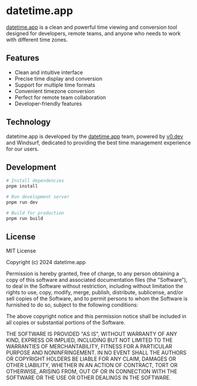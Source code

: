# datetime.app

[datetime.app](https://datetime.app) is a clean and powerful time viewing and conversion tool designed for developers, remote teams, and anyone who needs to work with different time zones.

## Features

- Clean and intuitive interface
- Precise time display and conversion
- Support for multiple time formats
- Convenient timezone conversion
- Perfect for remote team collaboration
- Developer-friendly features

## Technology

datetime.app is developed by the [datetime.app](https://datetime.app) team, powered by [v0.dev](https://v0.dev) and Windsurf, dedicated to providing the best time management experience for our users.

## Development

```bash
# Install dependencies
pnpm install

# Run development server
pnpm run dev

# Build for production
pnpm run build
```

## License

MIT License

Copyright (c) 2024 datetime.app

Permission is hereby granted, free of charge, to any person obtaining a copy
of this software and associated documentation files (the "Software"), to deal
in the Software without restriction, including without limitation the rights
to use, copy, modify, merge, publish, distribute, sublicense, and/or sell
copies of the Software, and to permit persons to whom the Software is
furnished to do so, subject to the following conditions:

The above copyright notice and this permission notice shall be included in all
copies or substantial portions of the Software.

THE SOFTWARE IS PROVIDED "AS IS", WITHOUT WARRANTY OF ANY KIND, EXPRESS OR
IMPLIED, INCLUDING BUT NOT LIMITED TO THE WARRANTIES OF MERCHANTABILITY,
FITNESS FOR A PARTICULAR PURPOSE AND NONINFRINGEMENT. IN NO EVENT SHALL THE
AUTHORS OR COPYRIGHT HOLDERS BE LIABLE FOR ANY CLAIM, DAMAGES OR OTHER
LIABILITY, WHETHER IN AN ACTION OF CONTRACT, TORT OR OTHERWISE, ARISING FROM,
OUT OF OR IN CONNECTION WITH THE SOFTWARE OR THE USE OR OTHER DEALINGS IN THE
SOFTWARE.